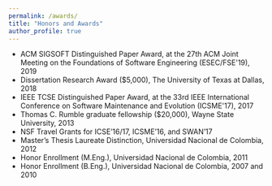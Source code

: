```yaml
---
permalink: /awards/
title: "Honors and Awards"
author_profile: true
---
```


* ACM SIGSOFT Distinguished Paper Award, at the 27th ACM Joint Meeting on the Foundations of Software Engineering (ESEC/FSE'19), 2019
* Dissertation Research Award ($5,000), The University of Texas at Dallas, 2018
* IEEE TCSE Distinguished Paper Award, at the 33rd IEEE International Conference on Software Maintenance and Evolution (ICSME'17), 2017
* Thomas C. Rumble graduate fellowship ($20,000), Wayne State University, 2013
* NSF Travel Grants for ICSE’16/17, ICSME’16, and SWAN’17
* Master’s Thesis Laureate Distinction, Universidad Nacional de Colombia, 2012
* Honor Enrollment (M.Eng.), Universidad Nacional de Colombia, 2011
* Honor Enrollment (B.Eng.), Universidad Nacional de Colombia, 2007 and 2010